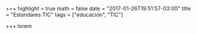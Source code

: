 +++
highlight = true
math = false
date = "2017-01-26T19:51:57-03:00"
title = "Estandares TIC"
tags = ["educación", "TIC"]

+++
lorem
